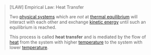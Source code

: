 >[!LAW] Empirical Law: Heat Transfer
>
>Two [physical systems](../Physical%20Systems/Physical%20System.md) which are *not* at [thermal equilibrium](Thermal%20Equilibrium.md) will interact with each other and exchange [kinetic energy](../Mechanics/Energy/Kinetic%20Energy.md) until such an equilibrium is reached.
>
>
>
>This process is called **heat transfer** and is mediated by the flow of [heat](Heat.md) from the system with higher [temperature](Temperature.md) to the system with lower [temperature](Temperature.md).
>